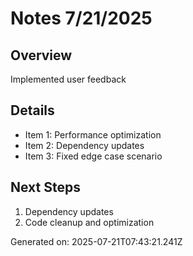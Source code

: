 # Notes 7/21/2025

## Overview
Implemented user feedback

## Details
- Item 1: Performance optimization
- Item 2: Dependency updates
- Item 3: Fixed edge case scenario

## Next Steps
1. Dependency updates
2. Code cleanup and optimization

Generated on: 2025-07-21T07:43:21.241Z
